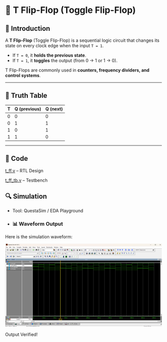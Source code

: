 # 🔀 T Flip-Flop (Toggle Flip-Flop)

## 📘 Introduction
A **T Flip-Flop** (Toggle Flip-Flop) is a sequential logic circuit that changes its state on every clock edge when the input `T = 1`.  
- If `T = 0`, it **holds the previous state**.  
- If `T = 1`, it **toggles** the output (from 0 → 1 or 1 → 0).  

T Flip-Flops are commonly used in **counters, frequency dividers, and control systems**.

---

## 📝 Truth Table

| T | Q (previous) | Q (next) |
|---|--------------|-----------|
| 0 |      0       |     0     |
| 0 |      1       |     1     |
| 1 |      0       |     1     |
| 1 |      1       |     0     |

---
## 📝 Code

[t_ff.v](t_ff.v) – RTL Design  

[t_ff_tb.v](t_ff_tb.v) – Testbench  

## 🔍 Simulation

- Tool: QuestaSim / EDA Playground  

- ### 📊 Waveform Output

Here is the simulation waveform:  

![Waveform](t_ff_waveform.png)



Output Verified!
